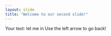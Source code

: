 ```yaml
---
layout: slide
title: "Welcome to our second slide!"
---
```

Your text: let me in
Use the left arrow to go back!
